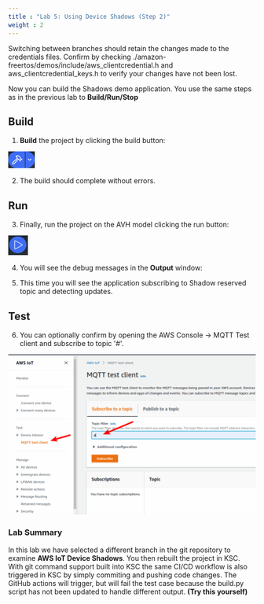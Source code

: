 ```yaml
---
title : "Lab 5: Using Device Shadows (Step 2)"
weight : 2
---
```


Switching between branches should retain the changes made to the credentials files. Confirm by checking ./amazon-freertos/demos/include/aws_clientcredential.h and aws_clientcredential_keys.h to verify your changes have not been lost.

Now you can build the Shadows demo application. You use the same steps as in the previous lab to **Build/Run/Stop**

## Build

1. **Build** the project by clicking the build button: 

![Build Button](/static/build_button.png)

2. The build should complete without errors. 

## Run

3. Finally, run the project on the AVH model clicking the run button: 

![Run Button](/static/run_button.png)

4. You will see the debug messages in the **Output** window:

5. This time you will see the application subscribing to Shadow reserved topic and detecting updates.

## Test

6. You can optionally confirm by opening the AWS Console -> MQTT Test client and subscribe to topic '#'.

![mqtt test client](/static/mqtt-test-client.png)


### Lab Summary

In this lab we have selected a different branch in the git repository to examine **AWS IoT Device Shadows**. You then rebuilt the project in KSC. With git command support built into KSC the same CI/CD workflow is also triggered in KSC by simply commiting and pushing code changes. The GitHub actions will trigger, but will fail the test case because the build.py script has not been updated to handle different output. **(Try this yourself)**

